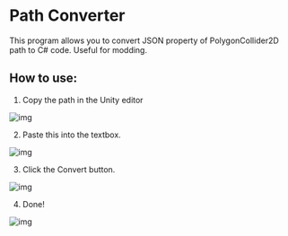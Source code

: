# Path Converter

This program allows you to convert JSON property of PolygonCollider2D path to C# code. Useful for modding.

## How to use:

1. Copy the path in the Unity editor

![img](https://user-images.githubusercontent.com/65243242/216768928-98bc4003-3504-4a17-93f5-cf1a69340f5d.png)

2. Paste this into the textbox.

![img](https://user-images.githubusercontent.com/65243242/216769007-4d072ef5-7a0c-4890-bf1a-b1c3743cde7e.png)

3. Click the Convert button.

![img](https://user-images.githubusercontent.com/65243242/216769054-3a316d40-fd37-4102-a4c9-775a41bb3739.png)

4. Done!

![img](https://user-images.githubusercontent.com/65243242/216769133-cf2833b9-ce87-4f8d-921f-7c9dad8bf28e.png)
